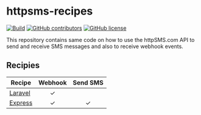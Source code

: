 httpsms-recipes
===============

[![Build](https://github.com/NdoleStudio/httpsms-recipes/actions/workflows/ci.yml/badge.svg)](https://github.com/NdoleStudio/httpsms-recipes/actions/workflows/ci.yml)
[![GitHub contributors](https://img.shields.io/github/contributors/NdoleStudio/httpsms-recipes)](https://github.com/NdoleStudio/httpsms-recipes/graphs/contributors)
[![GitHub license](https://img.shields.io/github/license/NdoleStudio/httpsms-recipes?color=brightgreen)](https://github.com/NdoleStudio/httpsms-recipes/blob/master/LICENSE)

This repository contains same code on how to use the httpSMS.com API to send and 
receive SMS messages and also to receive webhook events.


## Recipies

| Recipe                | Webhook | Send SMS |
|-----------------------|:-------:|:--------:|
| [Laravel](./laravel/) |    ✓    |          |
| [Express](./express/) |    ✓    |    ✓     |


